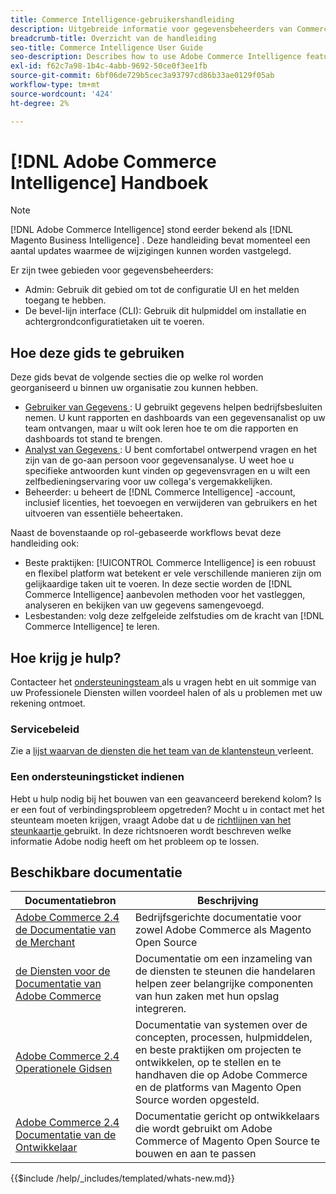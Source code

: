 ```yaml
---
title: Commerce Intelligence-gebruikershandleiding
description: Uitgebreide informatie voor gegevensbeheerders van Commerce Intelligence.
breadcrumb-title: Overzicht van de handleiding
seo-title: Commerce Intelligence User Guide
seo-description: Describes how to use Adobe Commerce Intelligence features used to gain insights from Adobe Commerce or Magento Open Source data, along with other third-party data sources.
exl-id: f62c7a98-1b4c-4abb-9692-50ce0f3ee1fb
source-git-commit: 6bf06de729b5cec3a93797cd86b33ae0129f05ab
workflow-type: tm+mt
source-wordcount: '424'
ht-degree: 2%

---
```



# [!DNL Adobe Commerce Intelligence] Handboek

>[!NOTE]
>
>[!DNL Adobe Commerce Intelligence] stond eerder bekend als [!DNL Magento Business Intelligence] . Deze handleiding bevat momenteel een aantal updates waarmee de wijzigingen kunnen worden vastgelegd.

Er zijn twee gebieden voor gegevensbeheerders:

- Admin: Gebruik dit gebied om tot de configuratie UI en het melden toegang te hebben.
- De bevel-lijn interface (CLI): Gebruik dit hulpmiddel om installatie en achtergrondconfiguratietaken uit te voeren.

## Hoe deze gids te gebruiken

Deze gids bevat de volgende secties die op welke rol worden georganiseerd u binnen uw organisatie zou kunnen hebben.

- [ Gebruiker van Gegevens ](data-user.md): U gebruikt gegevens helpen bedrijfsbesluiten nemen. U kunt rapporten en dashboards van een gegevensanalist op uw team ontvangen, maar u wilt ook leren hoe te om die rapporten en dashboards tot stand te brengen.
- [ Analyst van Gegevens ](data-analyst.md): U bent comfortabel ontwerpend vragen en het zijn van de go-aan persoon voor gegevensanalyse. U weet hoe u specifieke antwoorden kunt vinden op gegevensvragen en u wilt een zelfbedieningservaring voor uw collega&#39;s vergemakkelijken.
- Beheerder: u beheert de [!DNL Commerce Intelligence] -account, inclusief licenties, het toevoegen en verwijderen van gebruikers en het uitvoeren van essentiële beheertaken.

Naast de bovenstaande op rol-gebaseerde workflows bevat deze handleiding ook:

- Beste praktijken: [!UICONTROL Commerce Intelligence] is een robuust en flexibel platform wat betekent er vele verschillende manieren zijn om gelijkaardige taken uit te voeren. In deze sectie worden de [!DNL Commerce Intelligence] aanbevolen methoden voor het vastleggen, analyseren en bekijken van uw gegevens samengevoegd.
- Lesbestanden: volg deze zelfgeleide zelfstudies om de kracht van [!DNL Commerce Intelligence] te leren.

## Hoe krijg je hulp?

Contacteer het [ ondersteuningsteam ](https://experienceleague.adobe.com/docs/commerce-knowledge-base/kb/troubleshooting/miscellaneous/mbi-service-policies.html) als u vragen hebt en uit sommige van uw Professionele Diensten willen voordeel halen of als u problemen met uw rekening ontmoet.

### Servicebeleid

Zie a [ lijst waarvan de diensten die het team van de klantensteun ](https://experienceleague.adobe.com/docs/commerce-knowledge-base/kb/troubleshooting/miscellaneous/mbi-service-policies.html) verleent.

### Een ondersteuningsticket indienen

Hebt u hulp nodig bij het bouwen van een geavanceerd berekend kolom? Is er een fout of verbindingsprobleem opgetreden? Mocht u in contact met het steunteam moeten krijgen, vraagt Adobe dat u de [ richtlijnen van het steunkaartje ](https://experienceleague.adobe.com/docs/commerce-knowledge-base/kb/troubleshooting/miscellaneous/mbi-service-policies.html) gebruikt. In deze richtsnoeren wordt beschreven welke informatie Adobe nodig heeft om het probleem op te lossen.

## Beschikbare documentatie

| Documentatiebron | Beschrijving |
|----------------------- | ----------- |
| [ Adobe Commerce 2.4 de Documentatie van de Merchant ](https://experienceleague.adobe.com/en/docs/commerce-admin/user-guides/home) | Bedrijfsgerichte documentatie voor zowel Adobe Commerce als Magento Open Source |
| [ de Diensten voor de Documentatie van Adobe Commerce ](https://experienceleague.adobe.com/en/docs/commerce/user-guides/home) | Documentatie om een inzameling van de diensten te steunen die handelaren helpen zeer belangrijke componenten van hun zaken met hun opslag integreren. |
| [ Adobe Commerce 2.4 Operationele Gidsen ](https://experienceleague.adobe.com/en/docs/commerce-operations/operational-guides/home) | Documentatie van systemen over de concepten, processen, hulpmiddelen, en beste praktijken om projecten te ontwikkelen, op te stellen en te handhaven die op Adobe Commerce en de platforms van Magento Open Source worden opgesteld. |
| [ Adobe Commerce 2.4 Documentatie van de Ontwikkelaar ](https://developer.adobe.com/commerce/) | Documentatie gericht op ontwikkelaars die wordt gebruikt om Adobe Commerce of Magento Open Source te bouwen en aan te passen |

{{$include /help/_includes/templated/whats-new.md}}

<!-- Last updated from includes: 2025-09-03 15:37:01 -->

